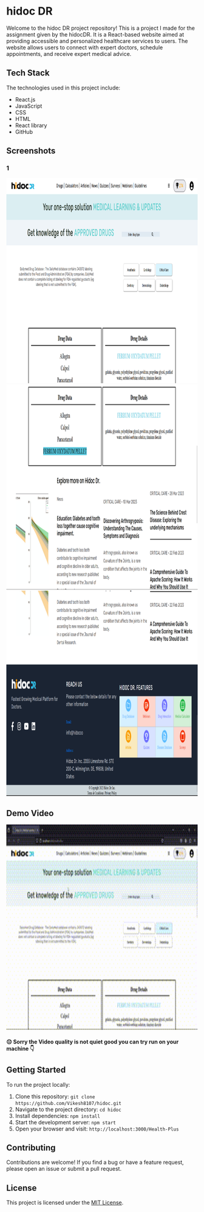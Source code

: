 # hidoc DR

Welcome to the hidoc DR project repository! This is a project I made for the assignment given by the hidocDR. It is a React-based website aimed at providing accessible and personalized healthcare services to users. The website allows users to connect with expert doctors, schedule appointments, and receive expert medical advice.

## Tech Stack

The technologies used in this project include:

- React.js
- JavaScript
- CSS
- HTML
- React library
- GitHub


## Screenshots

### 1

<img src="src/Assets/Screenshot%20(4).png" alt="hidoc DR Image 1" width="900" height="540"/>



<img src="src/Assets/Screenshot%20(5).png" alt="hidoc DR Image 2" width="900" height="540"/>


<img src="src/Assets/Screenshot%20(6).png" alt="hidoc DR Image 3" width="900" height="540"/>

## Demo Video

<img src="src/Assets/hidoc-DR_assignment - Trim.gif" alt="hidoc DR gif" width="900" height="540"/>


#### 😔 Sorry the Video quality is not quiet good you can try run on your machine 👇

## Getting Started

To run the project locally:

1. Clone this repository: `git clone https://github.com/Vikesh8107/hidoc.git`
2. Navigate to the project directory: `cd hidoc`
3. Install dependencies: `npm install`
4. Start the development server: `npm start`
5. Open your browser and visit: `http://localhost:3000/Health-Plus`

## Contributing

Contributions are welcome! If you find a bug or have a feature request, please open an issue or submit a pull request.

## License

This project is licensed under the [MIT License](./LICENSE "Project LICENSE").
